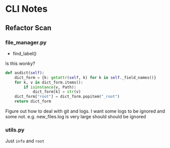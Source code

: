 # CLI Notes

## Refactor Scan

### file_manager.py

- find_label()

Is this wonky?

```python
def asdict(self):
    dict_form = {k: getattr(self, k) for k in self._field_names()}
    for k, v in dict_form.items():
        if isinstance(v, Path):
            dict_form[k] = str(v)
    dict_form["root"] = dict_form.popitem("_root")
    return dict_form
```

Figure out how to deal with git and logs. I want some logs to be ignored and some
not. e.g. new_files.log is very large should should be ignored

### utils.py

Just `info` and `root`
